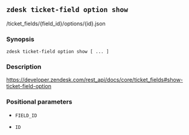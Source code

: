 ## `zdesk ticket-field option show`

/ticket_fields/{field_id}/options/{id}.json

### Synopsis

    zdesk ticket-field option show [ ... ]

### Description

https://developer.zendesk.com/rest_api/docs/core/ticket_fields#show-ticket-field-option

### Positional parameters

* `FIELD_ID`

* `ID`

